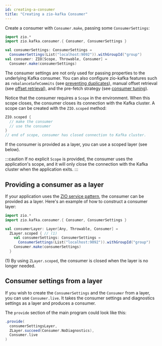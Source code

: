 ```yaml
---
id: creating-a-consumer
title: "Creating a zio-kafka Consumer"
---
```


Create a consumer with `Consumer.make`, passing some `ConsumerSettings`:

```scala
import zio.*
import zio.kafka.consumer.{ Consumer, ConsumerSettings }

val consumerSettings: ConsumerSettings =
  ConsumerSettings(List("localhost:9092")).withGroupId("group")
val consumer: ZIO[Scope, Throwable, Consumer] =
  Consumer.make(consumerSettings)
```

The consumer settings are not only used for passing properties to the underlying Kafka consumer. You can also configure
zio-kafka features such as `rebalanceSafeCommits` (see [preventing duplicates](preventing-duplicates.md)), manual offset
retrieval (see [offset retrieval](partition-assignment-and-offset-retrieval.md)), and the pre-fetch strategy (see
[consumer tuning](consumer-tuning.md)).

Notice that the consumer requires a `Scope` in the environment. When this scope closes, the consumer closes its
connection with the Kafka cluster. A scope can be created with the `ZIO.scoped` method:

```scala
ZIO.scoped {
  // make the consumer
  // use the consumer
}
// end of scope, consumer has closed connection to Kafka cluster.
```

If the consumer is provided as a layer, you can use a scoped layer (see below).

:::caution
If no explicit `Scope` is provided, the consumer uses the application's scope, and it will only close the connection
with the Kafka cluster when the application exits.
:::

## Providing a consumer as a layer

If your application uses the [ZIO service pattern](https://zio.dev/reference/service-pattern/), the consumer can
be provided as a layer. Here's an example of how to construct a consumer layer:

```scala
import zio.*
import zio.kafka.consumer.{ Consumer, ConsumerSettings }

val consumerLayer: Layer[Any, Throwable, Consumer] =
  ZLayer.scoped { // (1)
    val consumerSettings: ConsumerSettings =
      ConsumerSettings(List("localhost:9092")).withGroupId("group")
    Consumer.make(consumerSettings)
  }
```

(1) By using `ZLayer.scoped`, the consumer is closed when the layer is no longer needed.

## Consumer settings from a layer

If you wish to create the `ConsumerSettings` and the `Consumer` from a layer, you can use `Consumer.live`. It takes
the consumer settings and diagnostics settings as a layer and produces a consumer.

The `provide` section of the main program could look like this:

```scala
.provide(
  consumerSettingsLayer,
  ZLayer.succeed(Consumer.NoDiagnostics),
  Consumer.live
)
```
